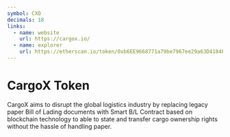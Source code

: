 ```yaml
---
symbol: CXO
decimals: 18
links:
  - name: website
    url: https://cargox.io/
  - name: explorer
    url: https://etherscan.io/token/0xb6EE9668771a79be7967ee29a63D4184F8097143
---
```


# CargoX Token

CargoX aims to disrupt the global logistics industry by replacing legacy paper Bill of Lading documents with Smart B/L Contract based on blockchain technology to able to state and transfer cargo ownership rights without the hassle of handling paper.
